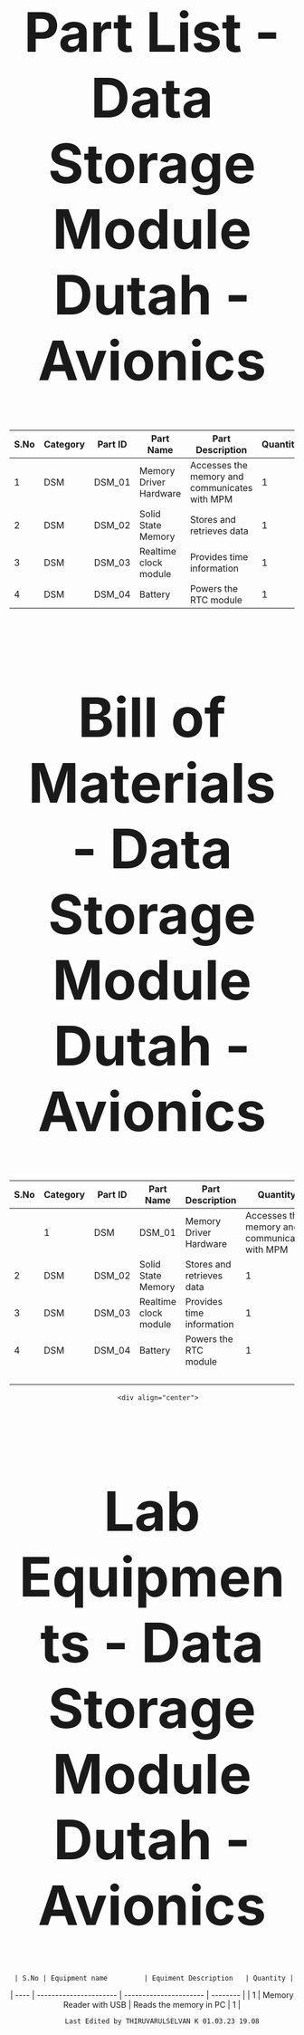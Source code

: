 <div align="center">
<h1 style="font-size:10vw">Part List - Data Storage Module<br>Dutah - Avionics</h1>

| S.No                                               | Category | Part ID | Part Name | Part Description | Quantity |
| ------------- | ------------- | ------------- | ------------- | ------------- | ------------- |
  | 1    | DSM      | DSM_01  | Memory Driver Hardware | Accesses the memory and communicates with MPM | 1        |
| 2    | DSM      | DSM_02  | Solid State Memory     | Stores and retrieves data                     | 1        |
| 3    | DSM      | DSM_03  | Realtime clock module  | Provides time information                     | 1        |
| 4    | DSM      | DSM_04  | Battery                | Powers the RTC module                         | 1        |
  
   <div align="center">
<h1 style="font-size:10vw">Bill of Materials - Data Storage Module<br>Dutah - Avionics</h1>
  
| S.No | Category | Part ID | Part Name | Part Description | Quantity | Unit Price | Total Price | Buying Link | Vendor |
| ------------- | ------------- | ------------- | ------------- | ------------- | ------------- | ------------- | ------------- | ------------- | ------------- |
     | 1    | DSM      | DSM_01  | Memory Driver Hardware | Accesses the memory and communicates with MPM | 1        | 200        | 200         |
| 2    | DSM      | DSM_02  | Solid State Memory     | Stores and retrieves data                     | 1        | 360        | 360         |
| 3    | DSM      | DSM_03  | Realtime clock module  | Provides time information                     | 1        | 200        | 200         |
| 4    | DSM      | DSM_04  | Battery                | Powers the RTC module                         | 1        | 80         | 80          |
|      |          |         |                        |                                               |          |  **Total** | 840         |
     
       <div align="center">
<h1 style="font-size:10vw">Lab Equipments - Data Storage Module<br>Dutah - Avionics</h1>
     
     | S.No | Equipment name         | Equiment Description   | Quantity |
| ---- | ---------------------- | ---------------------- | -------- |
| 1    | Memory Reader with USB | Reads the memory in PC | 1        |
         
         Last Edited by THIRUVARULSELVAN K 01.03.23 19.08
